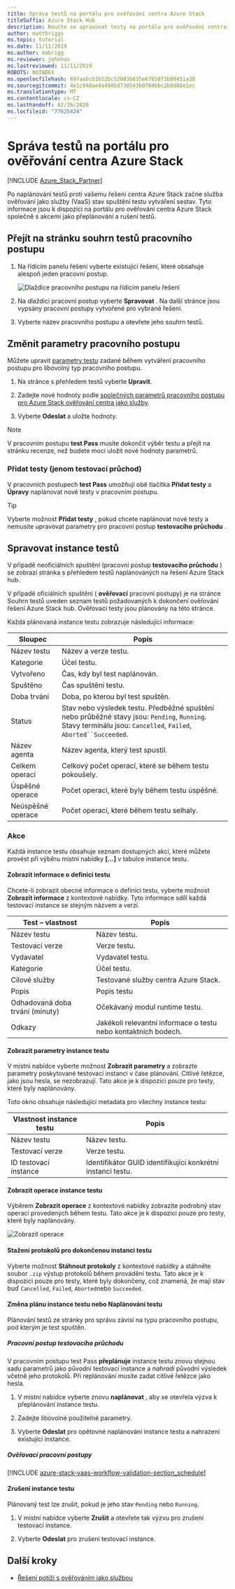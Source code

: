 ```yaml
---
title: Správa testů na portálu pro ověřování centra Azure Stack
titleSuffix: Azure Stack Hub
description: Naučte se spravovat testy na portálu pro ověřování centra Azure Stack.
author: mattbriggs
ms.topic: tutorial
ms.date: 11/11/2019
ms.author: mabrigg
ms.reviewer: johnhas
ms.lastreviewed: 11/11/2019
ROBOTS: NOINDEX
ms.openlocfilehash: 697aabcb1b52bc52083b635e67058f1b08451a38
ms.sourcegitcommit: 4e1c948ae4a498bd730543b0704bbc2b0d88e1ec
ms.translationtype: MT
ms.contentlocale: cs-CZ
ms.lasthandoff: 02/26/2020
ms.locfileid: "77625424"
---
```

# <a name="manage-tests-in-the-azure-stack-hub-validation-portal"></a>Správa testů na portálu pro ověřování centra Azure Stack

[!INCLUDE [Azure_Stack_Partner](./includes/azure-stack-partner-appliesto.md)]

Po naplánování testů proti vašemu řešení centra Azure Stack začne služba ověřování jako služby (VaaS) stav spuštění testu vytváření sestav. Tyto informace jsou k dispozici na portálu pro ověřování centra Azure Stack společně s akcemi jako přeplánování a rušení testů.

## <a name="navigate-to-the-workflow-tests-summary-page"></a>Přejít na stránku souhrn testů pracovního postupu

1. Na řídicím panelu řešení vyberte existující řešení, které obsahuje alespoň jeden pracovní postup.

    ![Dlaždice pracovního postupu na řídicím panelu řešení](media/tile_all-workflows.png)

1. Na dlaždici pracovní postup vyberte **Spravovat** . Na další stránce jsou vypsány pracovní postupy vytvořené pro vybrané řešení.

1. Vyberte název pracovního postupu a otevřete jeho souhrn testů.

## <a name="change-workflow-parameters"></a>Změnit parametry pracovního postupu

Můžete upravit [parametry testu](azure-stack-vaas-parameters.md#test-parameters) zadané během vytváření pracovního postupu pro libovolný typ pracovního postupu.

1. Na stránce s přehledem testů vyberte **Upravit**.

1. Zadejte nové hodnoty podle [společných parametrů pracovního postupu pro Azure Stack ověřování centra jako služby](azure-stack-vaas-parameters.md).

1. Vyberte **Odeslat** a uložte hodnoty.

> [!NOTE]
> V pracovním postupu **test Pass** musíte dokončit výběr testu a přejít na stránku recenze, než budete moci uložit nové hodnoty parametrů.

### <a name="add-tests-test-pass-only"></a>Přidat testy (jenom testovací průchod)

V pracovních postupech **test Pass** umožňují obě tlačítka **Přidat testy** a **Úpravy** naplánovat nové testy v pracovním postupu.

> [!TIP]
> Vyberte možnost **Přidat testy** , pokud chcete naplánovat nové testy a nemusíte upravovat parametry pro pracovní postup **testovacího průchodu** .

## <a name="manage-test-instances"></a>Spravovat instance testů

V případě neoficiálních spuštění (pracovní postup **testovacího průchodu** ) se zobrazí stránka s přehledem testů naplánovaných na řešení Azure Stack hub.

V případě oficiálních spuštění ( **ověřovací** pracovní postupy) je na stránce Souhrn testů uveden seznam testů požadovaných k dokončení ověřování řešení Azure Stack hub. Ověřovací testy jsou plánovány na této stránce.

Každá plánovaná instance testu zobrazuje následující informace:

| Sloupec | Popis |
| --- | --- |
| Název testu | Název a verze testu. |
| Kategorie | Účel testu. |
| Vytvořeno | Čas, kdy byl test naplánován. |
| Spuštěno | Čas spuštění testu. |
| Doba trvání | Doba, po kterou byl test spuštěn. |
| Status | Stav nebo výsledek testu. Předběžné spuštění nebo průběžné stavy jsou: `Pending`, `Running`. Stavy terminálu jsou: `Cancelled`, `Failed`, `Aborted``Succeeded`. |
| Název agenta | Název agenta, který test spustil. |
| Celkem operací | Celkový počet operací, které se během testu pokoušely. |
| Úspěšné operace | Počet operací, které byly během testu úspěšné. |
|  Neúspěšné operace | Počet operací, které během testu selhaly. |

### <a name="actions"></a>Akce

Každá instance testu obsahuje seznam dostupných akcí, které můžete provést při výběru místní nabídky **[...]** v tabulce instance testu.

#### <a name="view-information-about-the-test-definition"></a>Zobrazit informace o definici testu

Chcete-li zobrazit obecné informace o definici testu, vyberte možnost **Zobrazit informace** z kontextové nabídky. Tyto informace sdílí každá testovací instance se stejným názvem a verzí.

| Test – vlastnost | Popis |
| -- | -- |
| Název testu | Název testu. |
| Testovací verze | Verze testu. |
| Vydavatel | Vydavatel testu. |
| Kategorie |  Účel testu. |
| Cílové služby | Testované služby centra Azure Stack. |
| Popis | Popis testu |
| Odhadovaná doba trvání (minuty) | Očekávaný modul runtime testu. |
| Odkazy | Jakékoli relevantní informace o testu nebo kontaktních bodech. |

#### <a name="view-test-instance-parameters"></a>Zobrazit parametry instance testu

V místní nabídce vyberte možnost **Zobrazit parametry** a zobrazte parametry poskytované testovací instanci v čase plánování. Citlivé řetězce, jako jsou hesla, se nezobrazují. Tato akce je k dispozici pouze pro testy, které byly naplánovány.

Toto okno obsahuje následující metadata pro všechny instance testu:

| Vlastnost instance testu | Popis |
| -- | -- |
| Název testu | Název testu. |
| Testovací verze | Verze testu. |
| ID testovací instance | Identifikátor GUID identifikující konkrétní instanci testu. |

#### <a name="view-test-instance-operations"></a>Zobrazit operace instance testu

Výběrem **Zobrazit operace** z kontextové nabídky zobrazíte podrobný stav operací provedených během testu. Tato akce je k dispozici pouze pro testy, které byly naplánovány.

![Zobrazit operace](media/manage-test_context-menu-operations.png)

#### <a name="download-logs-for-a-completed-test-instance"></a>Stažení protokolů pro dokončenou instanci testu

Vyberte možnost **Stáhnout protokoly** z kontextové nabídky a stáhněte soubor `.zip` výstup protokolů během provádění testu. Tato akce je k dispozici pouze pro testy, které byly dokončeny, což znamená, že mají stav buď `Cancelled`, `Failed`, `Aborted`nebo `Succeeded`.

#### <a name="reschedule-a-test-instance-or-schedule-a-test"></a>Změna plánu instance testu nebo Naplánování testu

Plánování testů ze stránky pro správu závisí na typu pracovního postupu, pod kterým je test spuštěn.

##### <a name="test-pass-workflow"></a>Pracovní postup testovacího průchodu

V pracovním postupu test Pass **přeplánuje** instance testu znovu stejnou sadu parametrů jako původní testovací instance a *nahradí* původní výsledek včetně jeho protokolů. Při replánování musíte zadat citlivé řetězce jako hesla.

1. V místní nabídce vyberte znovu **naplánovat** , aby se otevřela výzva k přeplánování instance testu.

1. Zadejte libovolné použitelné parametry.

1. Vyberte **Odeslat** pro opětovné naplánování instance testu a nahrazení existující instance.

##### <a name="validation-workflows"></a>Ověřovací pracovní postupy

[!INCLUDE [azure-stack-vaas-workflow-validation-section_schedule](includes/azure-stack-vaas-workflow-validation-section_schedule.md)]

#### <a name="cancel-a-test-instance"></a>Zrušení instance testu

Plánovaný test lze zrušit, pokud je jeho stav `Pending` nebo `Running`.  

1. V místní nabídce vyberte **Zrušit** a otevřete tak výzvu pro zrušení testovací instance.

1. Vyberte **Odeslat** pro zrušení testovací instance.

## <a name="next-steps"></a>Další kroky

- [Řešení potíží s ověřováním jako službou](azure-stack-vaas-troubleshoot.md)
